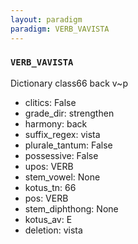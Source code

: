 ```yaml
---
layout: paradigm
paradigm: VERB_VAVISTA
---
```

### ` VERB_VAVISTA `

Dictionary class66 back v~p
* clitics: False
* grade_dir: strengthen
* harmony: back
* suffix_regex: vista
* plurale_tantum: False
* possessive: False
* upos: VERB
* stem_vowel: None
* kotus_tn: 66
* pos: VERB
* stem_diphthong: None
* kotus_av: E
* deletion: vista
